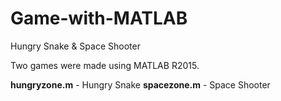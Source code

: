 # Game-with-MATLAB
Hungry Snake &amp; Space Shooter

Two games were made using MATLAB R2015.

**hungryzone.m** - Hungry Snake
**spacezone.m** - Space Shooter
